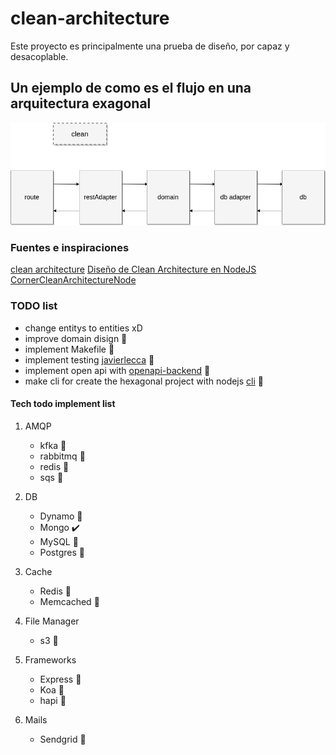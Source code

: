 # clean-architecture

Este proyecto es principalmente una prueba de diseño, por capaz y desacoplable.

## Un ejemplo de como es el flujo en una arquitectura exagonal

![diagrama de flujo de capas](/assets/created_user_diagram.png)

### Fuentes e inspiraciones

[clean architecture](https://devexperto.com/clean-architecture-android/)
[Diseño de Clean Architecture en NodeJS](https://www.izertis.com/es/-/blog/diseno-de-clean-architecture-en-nodejs)
[CornerCleanArchitectureNode](https://github.com/siro47/CornerCleanArchitectureNode/tree/v3)

### TODO list
- change entitys to entities xD
- improve domain disign :construction:
- implement Makefile :construction:
- implement testing [javierlecca](https://github.com/javierlecca/nodejs-hexagonal-architecture-and-unit-test) :construction:
- implement open api with [openapi-backend](https://www.npmjs.com/package/openapi-backend) :construction: 
- make cli for create the hexagonal project with nodejs [cli](https://www.sitepoint.com/javascript-command-line-interface-cli-node-js/) :construction:

#### Tech todo implement list

1. AMQP
    - kfka :construction:
    - rabbitmq :construction:
    - redis :construction:
    - sqs :construction:

2. DB
    - Dynamo :construction:
    - Mongo :heavy_check_mark:
    - MySQL :construction:
    - Postgres :construction:

3. Cache
    - Redis :construction:
    - Memcached :construction:

4. File Manager
    - s3 :construction:

5. Frameworks
    - Express :construction:
    - Koa :construction:
    - hapi :construction:

6. Mails
    - Sendgrid :construction:
